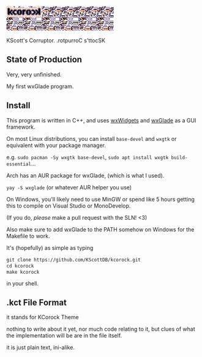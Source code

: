 ![](assets/logo.png)

KScott's Corruptor. .rotpurroC s'ttocSK

## State of Production ##

Very, very unfinished.

My first wxGlade program.

## Install ##

This program is written in C++, and uses [wxWidgets][0] and
[wxGlade][1] as a GUI framework.

[0]: https://wxwidgets.org/
[1]: http://wxglade.sourceforge.net/

On most Linux distributions, you can install `base-devel` and
`wxgtk` or equivalent with your package manager.

e.g. `sudo pacman -Sy wxgtk base-devel`,
     `sudo apt install wxgtk build-essential`...

Arch has an AUR package for wxGlade, (which is what I used).

`yay -S wxglade` (or whatever AUR helper you use)

On Windows, you'll likely need to use MinGW or spend like 5
hours getting this to compile on Visual Studio or MonoDevelop.

(If you do, *please* make a pull request with the SLN! <3)

Also make sure to add wxGlade to the PATH somehow on Windows
for the Makefile to work.

It's (hopefully) as simple as typing

```
git clone https://github.com/KScottDB/kcorock.git
cd kcorock
make kcorock
```

in your shell.

## .kct File Format ##

it stands for KCorock Theme

nothing to write about it yet, nor much code relating to it,
but clues of what the implementation will be are in the file
itself.

it is just plain text, ini-alike.